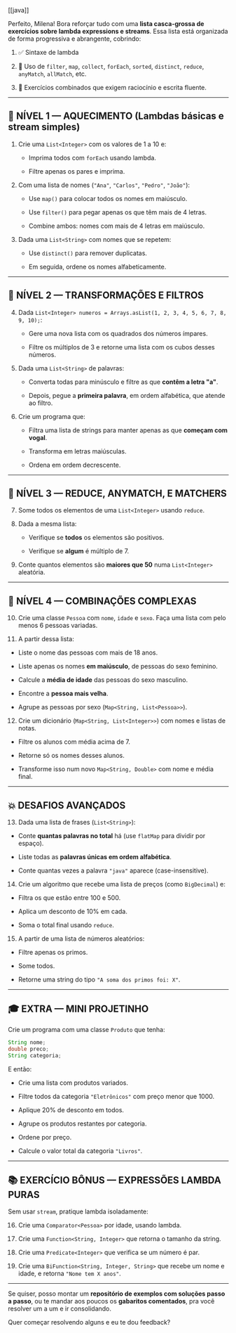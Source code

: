 [[java]]

Perfeito, Milena! Bora reforçar tudo com uma **lista casca-grossa de exercícios sobre lambda expressions e streams**. Essa lista está organizada de forma progressiva e abrangente, cobrindo:

1. ✅ Sintaxe de lambda
    
2. 🔁 Uso de `filter`, `map`, `collect`, `forEach`, `sorted`, `distinct`, `reduce`, `anyMatch`, `allMatch`, etc.
    
3. 🧠 Exercícios combinados que exigem raciocínio e escrita fluente.
    

---

## 🧩 NÍVEL 1 — AQUECIMENTO (Lambdas básicas e stream simples)

1. Crie uma `List<Integer>` com os valores de 1 a 10 e:
    
    - Imprima todos com `forEach` usando lambda.
        
    - Filtre apenas os pares e imprima.
        
2. Com uma lista de nomes (`"Ana"`, `"Carlos"`, `"Pedro"`, `"João"`):
    
    - Use `map()` para colocar todos os nomes em maiúsculo.
        
    - Use `filter()` para pegar apenas os que têm mais de 4 letras.
        
    - Combine ambos: nomes com mais de 4 letras em maiúsculo.
        
3. Dada uma `List<String>` com nomes que se repetem:
    
    - Use `distinct()` para remover duplicatas.
        
    - Em seguida, ordene os nomes alfabeticamente.
        

---

## 🧠 NÍVEL 2 — TRANSFORMAÇÕES E FILTROS

4. Dada `List<Integer> numeros = Arrays.asList(1, 2, 3, 4, 5, 6, 7, 8, 9, 10);`:
    
    - Gere uma nova lista com os quadrados dos números ímpares.
        
    - Filtre os múltiplos de 3 e retorne uma lista com os cubos desses números.
        
5. Dada uma `List<String>` de palavras:
    
    - Converta todas para minúsculo e filtre as que **contêm a letra "a"**.
        
    - Depois, pegue a **primeira palavra**, em ordem alfabética, que atende ao filtro.
        
6. Crie um programa que:
    
    - Filtra uma lista de strings para manter apenas as que **começam com vogal**.
        
    - Transforma em letras maiúsculas.
        
    - Ordena em ordem decrescente.
        

---

## 🔧 NÍVEL 3 — REDUCE, ANYMATCH, E MATCHERS

7. Some todos os elementos de uma `List<Integer>` usando `reduce`.
    
8. Dada a mesma lista:
    
    - Verifique se **todos** os elementos são positivos.
        
    - Verifique se **algum** é múltiplo de 7.
        
9. Conte quantos elementos são **maiores que 50** numa `List<Integer>` aleatória.
    

---

## 🧰 NÍVEL 4 — COMBINAÇÕES COMPLEXAS

10. Crie uma classe `Pessoa` com `nome`, `idade` e `sexo`. Faça uma lista com pelo menos 6 pessoas variadas.
    
11. A partir dessa lista:
    

- Liste o nome das pessoas com mais de 18 anos.
    
- Liste apenas os nomes **em maiúsculo**, de pessoas do sexo feminino.
    
- Calcule a **média de idade** das pessoas do sexo masculino.
    
- Encontre a **pessoa mais velha**.
    
- Agrupe as pessoas por sexo (`Map<String, List<Pessoa>>`).
    

12. Crie um dicionário (`Map<String, List<Integer>>`) com nomes e listas de notas.
    

- Filtre os alunos com média acima de 7.
    
- Retorne só os nomes desses alunos.
    
- Transforme isso num novo `Map<String, Double>` com nome e média final.
    

---

## 💥 DESAFIOS AVANÇADOS

13. Dada uma lista de frases (`List<String>`):
    

- Conte **quantas palavras no total** há (use `flatMap` para dividir por espaço).
    
- Liste todas as **palavras únicas em ordem alfabética**.
    
- Conte quantas vezes a palavra `"java"` aparece (case-insensitive).
    

14. Crie um algoritmo que recebe uma lista de preços (como `BigDecimal`) e:
    

- Filtra os que estão entre 100 e 500.
    
- Aplica um desconto de 10% em cada.
    
- Soma o total final usando `reduce`.
    

15. A partir de uma lista de números aleatórios:
    

- Filtre apenas os primos.
    
- Some todos.
    
- Retorne uma string do tipo `"A soma dos primos foi: X"`.
    

---

## 🎓 EXTRA — MINI PROJETINHO

Crie um programa com uma classe `Produto` que tenha:

```java
String nome;
double preco;
String categoria;
```

E então:

- Crie uma lista com produtos variados.
    
- Filtre todos da categoria `"Eletrônicos"` com preço menor que 1000.
    
- Aplique 20% de desconto em todos.
    
- Agrupe os produtos restantes por categoria.
    
- Ordene por preço.
    
- Calcule o valor total da categoria `"Livros"`.
    

---

## 📚 EXERCÍCIO BÔNUS — EXPRESSÕES LAMBDA PURAS

Sem usar `stream`, pratique lambda isoladamente:

16. Crie uma `Comparator<Pessoa>` por idade, usando lambda.
    
17. Crie uma `Function<String, Integer>` que retorna o tamanho da string.
    
18. Crie uma `Predicate<Integer>` que verifica se um número é par.
    
19. Crie uma `BiFunction<String, Integer, String>` que recebe um nome e idade, e retorna `"Nome tem X anos"`.
    

---

Se quiser, posso montar um **repositório de exemplos com soluções passo a passo**, ou te mandar aos poucos os **gabaritos comentados**, pra você resolver um a um e ir consolidando.

Quer começar resolvendo alguns e eu te dou feedback?